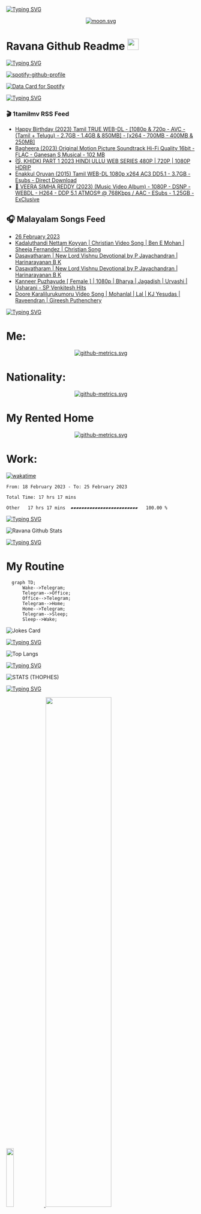 [![Typing SVG](https://readme-typing-svg.herokuapp.com?font=Fira+Code&duration=1000&pause=2000&color=9400D3&multiline=true&width=1500&height=114&lines=%3D%3D%3D%3D%3D%3D%3D%3D%3D%3D%3D%3D%3D%3D%3D%3D%3D%3D%3D%3D%3D%3D%3D%3D%3D%3D%3D%3D%3D%3D%3D%3D%3D%3D%3D%3D%3D%3D%3D%3D%3D%3D%3D%3D%3D%3D%3D%3D%3D%3D%3D%3D%3D%3D%3D%3D%3D%3D%3D%3D%3D%3D%3D%3D%3D%3D%3D%3D%3D%3D%3D%3D%3D%3D%3D%3D%3D%3D%3D%3D%3D%3D%3D%3D%3D%3D%3D%3D%3D%3D%3D%3D%3D%3D%3D%3D%3D%3D%3D%3D%3D%3D%3D%3D%3D%3D%3D%3D%3D%3D%3D%3D%3D%3D%3D%3D%3D%3D%3D%3D%3D%3D%3D%3D%3D%3D%3D%3D%3D%3D%3D%3D)](https://git.io/typing-svg)

<div align="center">
<a href="https://moon-svg.minung.dev">
    <img src="https://moon-svg.minung.dev/moon.svg?theme=basic&rotate=0" alt="moon.svg" />
  </a>
</div>

# Ravana Github Readme <img width="30" alt="prem" src="https://user-images.githubusercontent.com/47528708/184485159-eb187755-3860-4024-84e0-36e3194f9dac.gif">

[![Typing SVG](https://readme-typing-svg.herokuapp.com?font=Fira+Code&duration=1000&pause=2000&color=4B0082&multiline=true&width=1500&height=114&lines=%3D%3D%3D%3D%3D%3D%3D%3D%3D%3D%3D%3D%3D%3D%3D%3D%3D%3D%3D%3D%3D%3D%3D%3D%3D%3D%3D%3D%3D%3D%3D%3D%3D%3D%3D%3D%3D%3D%3D%3D%3D%3D%3D%3D%3D%3D%3D%3D%3D%3D%3D%3D%3D%3D%3D%3D%3D%3D%3D%3D%3D%3D%3D%3D%3D%3D%3D%3D%3D%3D%3D%3D%3D%3D%3D%3D%3D%3D%3D%3D%3D%3D%3D%3D%3D%3D%3D%3D%3D%3D%3D%3D%3D%3D%3D%3D%3D%3D%3D%3D%3D%3D%3D%3D%3D%3D%3D%3D%3D%3D%3D%3D%3D%3D%3D%3D%3D%3D%3D%3D%3D%3D%3D%3D%3D%3D%3D%3D%3D%3D%3D%3D)](https://git.io/typing-svg)

[![spotify-github-profile](https://spotify-github-profile.vercel.app/api/view?uid=31rfzgmuvvewegdlxvlev4ynz4vu&cover_image=true&theme=natemoo-re&bar_color=000000&bar_color_cover=true)](https://github.com/ravana69)

<a href="https://www.data-card-for-spotify.com/card?user_id=31rfzgmuvvewegdlxvlev4ynz4vu">
  <img src="https://www.data-card-for-spotify.com/api/card?user_id=31rfzgmuvvewegdlxvlev4ynz4vu" alt="Data Card for Spotify">
</a>

[![Typing SVG](https://readme-typing-svg.herokuapp.com?font=Fira+Code&duration=1000&pause=2000&color=0000FF&multiline=true&width=1500&height=114&lines=%3D%3D%3D%3D%3D%3D%3D%3D%3D%3D%3D%3D%3D%3D%3D%3D%3D%3D%3D%3D%3D%3D%3D%3D%3D%3D%3D%3D%3D%3D%3D%3D%3D%3D%3D%3D%3D%3D%3D%3D%3D%3D%3D%3D%3D%3D%3D%3D%3D%3D%3D%3D%3D%3D%3D%3D%3D%3D%3D%3D%3D%3D%3D%3D%3D%3D%3D%3D%3D%3D%3D%3D%3D%3D%3D%3D%3D%3D%3D%3D%3D%3D%3D%3D%3D%3D%3D%3D%3D%3D%3D%3D%3D%3D%3D%3D%3D%3D%3D%3D%3D%3D%3D%3D%3D%3D%3D%3D%3D%3D%3D%3D%3D%3D%3D%3D%3D%3D%3D%3D%3D%3D%3D%3D%3D%3D%3D%3D%3D%3D%3D%3D)](https://git.io/typing-svg)

### 🎬 1tamilmv RSS Feed

<!-- BLOG-POST-LIST:START -->
- [Happy Birthday &lpar;2023&rpar; Tamil TRUE WEB-DL - [1080p &amp; 720p - AVC - &lpar;Tamil + Telugu&rpar; - 2.7GB - 1.4GB &amp; 850MB] - [x264 - 700MB - 400MB &amp; 250MB]](https://www.1tamilmv.wtf/index.php?/forums/topic/171932-happy-birthday-2023-tamil-true-web-dl-1080p-720p-avc-tamil-telugu-27gb-14gb-850mb-x264-700mb-400mb-250mb/&do=findComment&comment=343249)
- [Bagheera &lpar;2023&rpar; Original Motion Picture Soundtrack Hi-Fi Quality 16bit - FLAC - Ganesan S Musical - 102 MB](https://www.1tamilmv.wtf/index.php?/forums/topic/171943-bagheera-2023-original-motion-picture-soundtrack-hi-fi-quality-16bit-flac-ganesan-s-musical-102-mb/&do=findComment&comment=343247)
- [😼. KHIDKI PART 1 2023 HINDI ULLU WEB SERIES 480P | 720P | 1080P HDRIP](https://www.1tamilmv.wtf/index.php?/forums/topic/150148-%F0%9F%98%BC-khidki-part-1-2023-hindi-ullu-web-series-480p-720p-1080p-hdrip/&do=findComment&comment=343246)
- [Enakkul Oruvan &lpar;2015&rpar; Tamil WEB-DL 1080p x264 AC3 DD5.1 - 3.7GB - Esubs - Direct Download](https://www.1tamilmv.wtf/index.php?/forums/topic/171946-enakkul-oruvan-2015-tamil-web-dl-1080p-x264-ac3-dd51-37gb-esubs-direct-download/&do=findComment&comment=343245)
- [📌 VEERA SIMHA REDDY &lpar;2023&rpar; &lpar;Music Video Album&rpar; - 1080P - DSNP - WEBDL - H264 - DDP 5.1 ATMOS® @ 768Kbps / AAC - ESubs - 1.25GB - ExClusive](https://www.1tamilmv.wtf/index.php?/forums/topic/171945-%F0%9F%93%8C-veera-simha-reddy-2023-music-video-album-1080p-dsnp-webdl-h264-ddp-51-atmos%C2%AE-768kbps-aac-esubs-125gb-exclusive/&do=findComment&comment=343244)
<!-- BLOG-POST-LIST:END -->

## 🎧 Malayalam Songs Feed
<!-- BLOGPOSTS:START -->
- [26 February 2023](https://www.youtube.com/watch?v=VLK_LRshRps)
- [Kadaluthandi Nettam Koyyan | Christian Video Song | Ben E Mohan | Sheeja Fernandez | Christian Song](https://www.youtube.com/watch?v=oJRw1LYE6c0)
- [Dasavatharam | New Lord Vishnu Devotional by P Jayachandran | Harinarayanan B K](https://www.youtube.com/watch?v=EFCm_nH7Bf8)
- [Dasavatharam | New Lord Vishnu Devotional by P Jayachandran | Harinarayanan B K](https://www.youtube.com/watch?v=44oCPqREF9A)
- [Kanneer Puzhayude [ Female ] | 1080p | Bharya | Jagadish | Urvashi | Usharani - SP Venkitesh Hits](https://www.youtube.com/watch?v=c4GxncyKTlA)
- [Doore Karalilurukumoru Video Song | Mohanlal | Lal | KJ Yesudas | Raveendran | Gireesh Puthenchery](https://www.youtube.com/watch?v=OUoMTcbVFHk)
<!-- BLOGPOSTS:END -->

[![Typing SVG](https://readme-typing-svg.herokuapp.com?font=Fira+Code&duration=1000&pause=2000&color=00FF00&multiline=true&width=1500&height=114&lines=%3D%3D%3D%3D%3D%3D%3D%3D%3D%3D%3D%3D%3D%3D%3D%3D%3D%3D%3D%3D%3D%3D%3D%3D%3D%3D%3D%3D%3D%3D%3D%3D%3D%3D%3D%3D%3D%3D%3D%3D%3D%3D%3D%3D%3D%3D%3D%3D%3D%3D%3D%3D%3D%3D%3D%3D%3D%3D%3D%3D%3D%3D%3D%3D%3D%3D%3D%3D%3D%3D%3D%3D%3D%3D%3D%3D%3D%3D%3D%3D%3D%3D%3D%3D%3D%3D%3D%3D%3D%3D%3D%3D%3D%3D%3D%3D%3D%3D%3D%3D%3D%3D%3D%3D%3D%3D%3D%3D%3D%3D%3D%3D%3D%3D%3D%3D%3D%3D%3D%3D%3D%3D%3D%3D%3D%3D%3D%3D%3D%3D%3D%3D)](https://git.io/typing-svg)

# Me:
<div align="center">
<a href="https://ravana69.github.io/thispersondoesnotexist/">
    <img src="https://raw.githubusercontent.com/ravana69/thispersondoesnotexist/main/github-metrics.svg" alt="github-metrics.svg" />
  </a>
</div>

# Nationality:
<div align="center">
<a href="https://ravana69.github.io/thisflagdoesnotexist/">
    <img src="https://raw.githubusercontent.com/ravana69/thisflagdoesnotexist/main/github-metrics.svg" alt="github-metrics.svg" />
  </a>
</div>

# My Rented Home
<div align="center">
<a href="https://ravana69.github.io/thisrentaldoesnotexist/">
    <img src="https://raw.githubusercontent.com/ravana69/thisrentaldoesnotexist/main/github-metrics.svg" alt="github-metrics.svg" />
  </a>
</div>

# Work:

[![wakatime](https://wakatime.com/badge/user/742e15ca-1e4c-47e9-85d8-14b80b31f9ec.svg)](https://wakatime.com/@742e15ca-1e4c-47e9-85d8-14b80b31f9ec)

<!--START_SECTION:waka-->

```text
From: 18 February 2023 - To: 25 February 2023

Total Time: 17 hrs 17 mins

Other   17 hrs 17 mins  ▰▰▰▰▰▰▰▰▰▰▰▰▰▰▰▰▰▰▰▰▰▰▰▰▰   100.00 %
```

<!--END_SECTION:waka-->

[![Typing SVG](https://readme-typing-svg.herokuapp.com?font=Fira+Code&duration=1000&pause=2000&color=FF7F00&multiline=true&width=1500&height=114&lines=%3D%3D%3D%3D%3D%3D%3D%3D%3D%3D%3D%3D%3D%3D%3D%3D%3D%3D%3D%3D%3D%3D%3D%3D%3D%3D%3D%3D%3D%3D%3D%3D%3D%3D%3D%3D%3D%3D%3D%3D%3D%3D%3D%3D%3D%3D%3D%3D%3D%3D%3D%3D%3D%3D%3D%3D%3D%3D%3D%3D%3D%3D%3D%3D%3D%3D%3D%3D%3D%3D%3D%3D%3D%3D%3D%3D%3D%3D%3D%3D%3D%3D%3D%3D%3D%3D%3D%3D%3D%3D%3D%3D%3D%3D%3D%3D%3D%3D%3D%3D%3D%3D%3D%3D%3D%3D%3D%3D%3D%3D%3D%3D%3D%3D%3D%3D%3D%3D%3D%3D%3D%3D%3D%3D%3D%3D%3D%3D%3D%3D%3D%3D)](https://git.io/typing-svg)

![Ravana Github Stats](https://github-readme-stats.vercel.app/api?username=ravana69&&show_icons=true&theme=radical)

[![Typing SVG](https://readme-typing-svg.herokuapp.com?font=Fira+Code&duration=1000&pause=2000&color=FF0000&multiline=true&width=1500&height=114&lines=%3D%3D%3D%3D%3D%3D%3D%3D%3D%3D%3D%3D%3D%3D%3D%3D%3D%3D%3D%3D%3D%3D%3D%3D%3D%3D%3D%3D%3D%3D%3D%3D%3D%3D%3D%3D%3D%3D%3D%3D%3D%3D%3D%3D%3D%3D%3D%3D%3D%3D%3D%3D%3D%3D%3D%3D%3D%3D%3D%3D%3D%3D%3D%3D%3D%3D%3D%3D%3D%3D%3D%3D%3D%3D%3D%3D%3D%3D%3D%3D%3D%3D%3D%3D%3D%3D%3D%3D%3D%3D%3D%3D%3D%3D%3D%3D%3D%3D%3D%3D%3D%3D%3D%3D%3D%3D%3D%3D%3D%3D%3D%3D%3D%3D%3D%3D%3D%3D%3D%3D%3D%3D%3D%3D%3D%3D%3D%3D%3D%3D%3D%3D)](https://git.io/typing-svg)

<H1>My Routine</H1>

```mermaid
  graph TD;
      Wake-->Telegram;
      Telegram-->Office;
      Office-->Telegram;
      Telegram-->Home;
      Home-->Telegram;
      Telegram-->Sleep;
      Sleep-->Wake;
```
![Jokes Card](https://readme-jokes.vercel.app/api?bgColor=%23073b4c&textColor=%2306d6a0&aColor=%2306d6a0&borderColor=%2306d6a0)

[![Typing SVG](https://readme-typing-svg.herokuapp.com?font=Fira+Code&duration=1000&pause=2000&color=9400D3&multiline=true&width=1500&height=114&lines=%3D%3D%3D%3D%3D%3D%3D%3D%3D%3D%3D%3D%3D%3D%3D%3D%3D%3D%3D%3D%3D%3D%3D%3D%3D%3D%3D%3D%3D%3D%3D%3D%3D%3D%3D%3D%3D%3D%3D%3D%3D%3D%3D%3D%3D%3D%3D%3D%3D%3D%3D%3D%3D%3D%3D%3D%3D%3D%3D%3D%3D%3D%3D%3D%3D%3D%3D%3D%3D%3D%3D%3D%3D%3D%3D%3D%3D%3D%3D%3D%3D%3D%3D%3D%3D%3D%3D%3D%3D%3D%3D%3D%3D%3D%3D%3D%3D%3D%3D%3D%3D%3D%3D%3D%3D%3D%3D%3D%3D%3D%3D%3D%3D%3D%3D%3D%3D%3D%3D%3D%3D%3D%3D%3D%3D%3D%3D%3D%3D%3D%3D%3D)](https://git.io/typing-svg)

![Top Langs](https://github-readme-stats.vercel.app/api/top-langs/?username=ravana69&&show_icons=true&theme=radical)

[![Typing SVG](https://readme-typing-svg.herokuapp.com?font=Fira+Code&duration=1000&pause=2000&color=FFFF00&multiline=true&width=1500&height=114&lines=%3D%3D%3D%3D%3D%3D%3D%3D%3D%3D%3D%3D%3D%3D%3D%3D%3D%3D%3D%3D%3D%3D%3D%3D%3D%3D%3D%3D%3D%3D%3D%3D%3D%3D%3D%3D%3D%3D%3D%3D%3D%3D%3D%3D%3D%3D%3D%3D%3D%3D%3D%3D%3D%3D%3D%3D%3D%3D%3D%3D%3D%3D%3D%3D%3D%3D%3D%3D%3D%3D%3D%3D%3D%3D%3D%3D%3D%3D%3D%3D%3D%3D%3D%3D%3D%3D%3D%3D%3D%3D%3D%3D%3D%3D%3D%3D%3D%3D%3D%3D%3D%3D%3D%3D%3D%3D%3D%3D%3D%3D%3D%3D%3D%3D%3D%3D%3D%3D%3D%3D%3D%3D%3D%3D%3D%3D%3D%3D%3D%3D%3D%3D)](https://git.io/typing-svg)

![STATS (THOPHES)](https://github-profile-trophy.vercel.app/?username=ravana69&theme=gruvbox&margin-w=10&margin-h=15&column=8)
<br />

[![Typing SVG](https://readme-typing-svg.herokuapp.com?font=Fira+Code&duration=1000&pause=2000&color=4B0082&multiline=true&width=1500&height=114&lines=%3D%3D%3D%3D%3D%3D%3D%3D%3D%3D%3D%3D%3D%3D%3D%3D%3D%3D%3D%3D%3D%3D%3D%3D%3D%3D%3D%3D%3D%3D%3D%3D%3D%3D%3D%3D%3D%3D%3D%3D%3D%3D%3D%3D%3D%3D%3D%3D%3D%3D%3D%3D%3D%3D%3D%3D%3D%3D%3D%3D%3D%3D%3D%3D%3D%3D%3D%3D%3D%3D%3D%3D%3D%3D%3D%3D%3D%3D%3D%3D%3D%3D%3D%3D%3D%3D%3D%3D%3D%3D%3D%3D%3D%3D%3D%3D%3D%3D%3D%3D%3D%3D%3D%3D%3D%3D%3D%3D%3D%3D%3D%3D%3D%3D%3D%3D%3D%3D%3D%3D%3D%3D%3D%3D%3D%3D%3D%3D%3D%3D%3D%3D)](https://git.io/typing-svg)

<p align="left">
    <a href="#">
        <img width="20%" src="./assets/images/hand.gif" alt="" />
    </a>
    <a href="#">
        <img width="59%" src="./assets/images/spacer.png" alt="" >
    </a>
    <a href="#">
        <img width="20%" src="./assets/images/skull.gif" alt="" />
    </a>
</p>

[![Typing SVG](https://readme-typing-svg.herokuapp.com?font=Fira+Code&duration=1000&pause=2000&color=0000FF&multiline=true&width=1500&height=114&lines=%3D%3D%3D%3D%3D%3D%3D%3D%3D%3D%3D%3D%3D%3D%3D%3D%3D%3D%3D%3D%3D%3D%3D%3D%3D%3D%3D%3D%3D%3D%3D%3D%3D%3D%3D%3D%3D%3D%3D%3D%3D%3D%3D%3D%3D%3D%3D%3D%3D%3D%3D%3D%3D%3D%3D%3D%3D%3D%3D%3D%3D%3D%3D%3D%3D%3D%3D%3D%3D%3D%3D%3D%3D%3D%3D%3D%3D%3D%3D%3D%3D%3D%3D%3D%3D%3D%3D%3D%3D%3D%3D%3D%3D%3D%3D%3D%3D%3D%3D%3D%3D%3D%3D%3D%3D%3D%3D%3D%3D%3D%3D%3D%3D%3D%3D%3D%3D%3D%3D%3D%3D%3D%3D%3D%3D%3D%3D%3D%3D%3D%3D%3D)](https://git.io/typing-svg)

![image](https://user-images.githubusercontent.com/47528708/175298537-0623dc00-7b1a-4ec1-b5b1-71768763a234.png)

<p align="center"><img width="148" alt="pull-shark-default" src="https://user-images.githubusercontent.com/47528708/176419715-70981865-4dc6-489a-8a1a-06842db67b15.gif"> <img width="148" alt="cat" src="https://user-images.githubusercontent.com/47528708/179149594-60701d0e-e626-415f-9958-80736351eadd.gif"> <img width="148" alt="arctic-code-vault-contributor-default" src="https://user-images.githubusercontent.com/47528708/175267501-e1fbbb8f-c2b2-4882-b865-2ac4debef26c.png"> <img width="148" alt="yolo-default" src="https://user-images.githubusercontent.com/47528708/175267654-281a1880-1129-4b7b-bf2f-de5dd2bc5afa.png"> <img width="148" alt="public-sponsor-default" src="https://user-images.githubusercontent.com/47528708/175268448-2e78cc75-fb25-4d76-bd22-7df520446b45.png"> <img width="148" alt="mars-2020-contributor-default" src="https://user-images.githubusercontent.com/47528708/175268475-de6d987a-3be9-4353-86a5-23b422559355.png"> <img width="148" alt="quickdraw-default" src="https://user-images.githubusercontent.com/47528708/179148665-33e7c2c8-5d95-413e-8b25-6862820a5fe7.png"> <img width="148" alt="galaxy-brain-bronze" src="https://user-images.githubusercontent.com/47528708/176419717-e2fdca8b-0fdc-47dd-9511-a7ff52178a33.gif"> <img width="148" alt="pea" src="https://user-images.githubusercontent.com/47528708/179149608-800ce6e1-7d24-4bfe-8e84-5628e6d5497d.gif"> <img width="148" alt="unicorn" src="https://user-images.githubusercontent.com/2644614/181385133-df3a04ac-af3f-4c11-bd61-5e1ec80c601b.png"> <img width="148" alt="heartonyoursleave" src="https://user-images.githubusercontent.com/47528708/201639615-34ab1af4-02f9-4f1c-a28f-1f02a1f682f7.gif"> <img width="148" alt="sourcerer" src="https://user-images.githubusercontent.com/47528708/201639835-6c22ae7d-d1b4-426c-a755-067e188346b7.png">
    
![t_logo_sprite](https://user-images.githubusercontent.com/47528708/175293007-21ff1792-1fca-4be3-bcae-12fdc3aa414f.svg)

[![Typing SVG](https://readme-typing-svg.herokuapp.com?font=Fira+Code&duration=1000&pause=2000&color=00FF00&multiline=true&width=1500&height=114&lines=%3D%3D%3D%3D%3D%3D%3D%3D%3D%3D%3D%3D%3D%3D%3D%3D%3D%3D%3D%3D%3D%3D%3D%3D%3D%3D%3D%3D%3D%3D%3D%3D%3D%3D%3D%3D%3D%3D%3D%3D%3D%3D%3D%3D%3D%3D%3D%3D%3D%3D%3D%3D%3D%3D%3D%3D%3D%3D%3D%3D%3D%3D%3D%3D%3D%3D%3D%3D%3D%3D%3D%3D%3D%3D%3D%3D%3D%3D%3D%3D%3D%3D%3D%3D%3D%3D%3D%3D%3D%3D%3D%3D%3D%3D%3D%3D%3D%3D%3D%3D%3D%3D%3D%3D%3D%3D%3D%3D%3D%3D%3D%3D%3D%3D%3D%3D%3D%3D%3D%3D%3D%3D%3D%3D%3D%3D%3D%3D%3D%3D%3D%3D)](https://git.io/typing-svg)
  
![github contribution grid snake animation](https://raw.githubusercontent.com/ravana69/ravana69/output/github-contribution-grid-snake-dark.svg#gh-dark-mode-only)

[![Typing SVG](https://readme-typing-svg.herokuapp.com?font=Fira+Code&duration=1000&pause=2000&color=FFFF00&multiline=true&width=1500&height=114&lines=%3D%3D%3D%3D%3D%3D%3D%3D%3D%3D%3D%3D%3D%3D%3D%3D%3D%3D%3D%3D%3D%3D%3D%3D%3D%3D%3D%3D%3D%3D%3D%3D%3D%3D%3D%3D%3D%3D%3D%3D%3D%3D%3D%3D%3D%3D%3D%3D%3D%3D%3D%3D%3D%3D%3D%3D%3D%3D%3D%3D%3D%3D%3D%3D%3D%3D%3D%3D%3D%3D%3D%3D%3D%3D%3D%3D%3D%3D%3D%3D%3D%3D%3D%3D%3D%3D%3D%3D%3D%3D%3D%3D%3D%3D%3D%3D%3D%3D%3D%3D%3D%3D%3D%3D%3D%3D%3D%3D%3D%3D%3D%3D%3D%3D%3D%3D%3D%3D%3D%3D%3D%3D%3D%3D%3D%3D%3D%3D%3D%3D%3D%3D)](https://git.io/typing-svg)
  
# Humans
<p align="center"><img width="170" alt="human" src="https://user-images.githubusercontent.com/47528708/176413829-c142d478-1c96-4c3c-a2a4-2dd35374c335.gif">

[![Typing SVG](https://readme-typing-svg.herokuapp.com?font=Fira+Code&duration=1000&pause=2000&color=FF7F00&multiline=true&width=1500&height=114&lines=%3D%3D%3D%3D%3D%3D%3D%3D%3D%3D%3D%3D%3D%3D%3D%3D%3D%3D%3D%3D%3D%3D%3D%3D%3D%3D%3D%3D%3D%3D%3D%3D%3D%3D%3D%3D%3D%3D%3D%3D%3D%3D%3D%3D%3D%3D%3D%3D%3D%3D%3D%3D%3D%3D%3D%3D%3D%3D%3D%3D%3D%3D%3D%3D%3D%3D%3D%3D%3D%3D%3D%3D%3D%3D%3D%3D%3D%3D%3D%3D%3D%3D%3D%3D%3D%3D%3D%3D%3D%3D%3D%3D%3D%3D%3D%3D%3D%3D%3D%3D%3D%3D%3D%3D%3D%3D%3D%3D%3D%3D%3D%3D%3D%3D%3D%3D%3D%3D%3D%3D%3D%3D%3D%3D%3D%3D%3D%3D%3D%3D%3D%3D)](https://git.io/typing-svg)
  
# Bike N Angel
<p align="center"><img width="170" alt="bikenangel" src="https://user-images.githubusercontent.com/47528708/176616968-3a44f91e-8016-477c-9bb5-c4689a1adbee.gif">

# Moon Animation
<p align="center"><img width="170" alt="moonanimation" src="https://user-images.githubusercontent.com/47528708/220290420-8491cbc0-ac09-4ac0-b4a8-1b638b2df2cf.gif">

[![Typing SVG](https://readme-typing-svg.herokuapp.com?font=Fira+Code&duration=1000&pause=2000&color=FF0000&multiline=true&width=1500&height=114&lines=%3D%3D%3D%3D%3D%3D%3D%3D%3D%3D%3D%3D%3D%3D%3D%3D%3D%3D%3D%3D%3D%3D%3D%3D%3D%3D%3D%3D%3D%3D%3D%3D%3D%3D%3D%3D%3D%3D%3D%3D%3D%3D%3D%3D%3D%3D%3D%3D%3D%3D%3D%3D%3D%3D%3D%3D%3D%3D%3D%3D%3D%3D%3D%3D%3D%3D%3D%3D%3D%3D%3D%3D%3D%3D%3D%3D%3D%3D%3D%3D%3D%3D%3D%3D%3D%3D%3D%3D%3D%3D%3D%3D%3D%3D%3D%3D%3D%3D%3D%3D%3D%3D%3D%3D%3D%3D%3D%3D%3D%3D%3D%3D%3D%3D%3D%3D%3D%3D%3D%3D%3D%3D%3D%3D%3D%3D%3D%3D%3D%3D%3D%3D)](https://git.io/typing-svg)
  
# Hypnotic Loop

https://user-images.githubusercontent.com/47528708/176845771-6ad8f1d2-8008-4f49-ac35-5ebb89644732.mp4

[![Typing SVG](https://readme-typing-svg.herokuapp.com?font=Fira+Code&duration=1000&pause=2000&color=9400D3&multiline=true&width=1500&height=114&lines=%3D%3D%3D%3D%3D%3D%3D%3D%3D%3D%3D%3D%3D%3D%3D%3D%3D%3D%3D%3D%3D%3D%3D%3D%3D%3D%3D%3D%3D%3D%3D%3D%3D%3D%3D%3D%3D%3D%3D%3D%3D%3D%3D%3D%3D%3D%3D%3D%3D%3D%3D%3D%3D%3D%3D%3D%3D%3D%3D%3D%3D%3D%3D%3D%3D%3D%3D%3D%3D%3D%3D%3D%3D%3D%3D%3D%3D%3D%3D%3D%3D%3D%3D%3D%3D%3D%3D%3D%3D%3D%3D%3D%3D%3D%3D%3D%3D%3D%3D%3D%3D%3D%3D%3D%3D%3D%3D%3D%3D%3D%3D%3D%3D%3D%3D%3D%3D%3D%3D%3D%3D%3D%3D%3D%3D%3D%3D%3D%3D%3D%3D%3D)](https://git.io/typing-svg)

# Archive.org [⚓](https://archive.org/upload/?identifier=ravana-_)
## Profile
<p align="center">
    <a href="https://archive.org/details/@ravana69">
        <img src="https://user-images.githubusercontent.com/47528708/190145451-e6740900-9083-4b79-a58b-3cb0bb885a97.png" alt="archiveprofile">
    </a>
    <br>
    
## Last 1000
<p align="center">
    <a href="https://catalogd.archive.org/catalog.php?history=1">
        <img src="https://user-images.githubusercontent.com/47528708/190146120-100b3e7a-14f6-4152-8942-690385791ee2.png" alt="taskhistory">
    </a>
    <br>

[![Typing SVG](https://readme-typing-svg.herokuapp.com?font=Fira+Code&duration=1000&pause=2000&color=4B0082&multiline=true&width=1500&height=114&lines=%3D%3D%3D%3D%3D%3D%3D%3D%3D%3D%3D%3D%3D%3D%3D%3D%3D%3D%3D%3D%3D%3D%3D%3D%3D%3D%3D%3D%3D%3D%3D%3D%3D%3D%3D%3D%3D%3D%3D%3D%3D%3D%3D%3D%3D%3D%3D%3D%3D%3D%3D%3D%3D%3D%3D%3D%3D%3D%3D%3D%3D%3D%3D%3D%3D%3D%3D%3D%3D%3D%3D%3D%3D%3D%3D%3D%3D%3D%3D%3D%3D%3D%3D%3D%3D%3D%3D%3D%3D%3D%3D%3D%3D%3D%3D%3D%3D%3D%3D%3D%3D%3D%3D%3D%3D%3D%3D%3D%3D%3D%3D%3D%3D%3D%3D%3D%3D%3D%3D%3D%3D%3D%3D%3D%3D%3D%3D%3D%3D%3D%3D%3D)](https://git.io/typing-svg)

<img align="centre" height="200px" width="200px" alt="GIF" src="https://github.com/ravana69/ravana69/blob/main/media/gifs/rvm.gif">

[![Typing SVG](https://readme-typing-svg.herokuapp.com?font=Fira+Code&duration=1000&pause=2000&color=0000FF&multiline=true&width=1500&height=114&lines=%3D%3D%3D%3D%3D%3D%3D%3D%3D%3D%3D%3D%3D%3D%3D%3D%3D%3D%3D%3D%3D%3D%3D%3D%3D%3D%3D%3D%3D%3D%3D%3D%3D%3D%3D%3D%3D%3D%3D%3D%3D%3D%3D%3D%3D%3D%3D%3D%3D%3D%3D%3D%3D%3D%3D%3D%3D%3D%3D%3D%3D%3D%3D%3D%3D%3D%3D%3D%3D%3D%3D%3D%3D%3D%3D%3D%3D%3D%3D%3D%3D%3D%3D%3D%3D%3D%3D%3D%3D%3D%3D%3D%3D%3D%3D%3D%3D%3D%3D%3D%3D%3D%3D%3D%3D%3D%3D%3D%3D%3D%3D%3D%3D%3D%3D%3D%3D%3D%3D%3D%3D%3D%3D%3D%3D%3D%3D%3D%3D%3D%3D%3D)](https://git.io/typing-svg)

![Metrics](/github-metrics.svg)
[![Typing SVG](https://readme-typing-svg.herokuapp.com?font=Fira+Code&duration=1000&pause=2000&color=00FF00&multiline=true&width=1500&height=114&lines=%3D%3D%3D%3D%3D%3D%3D%3D%3D%3D%3D%3D%3D%3D%3D%3D%3D%3D%3D%3D%3D%3D%3D%3D%3D%3D%3D%3D%3D%3D%3D%3D%3D%3D%3D%3D%3D%3D%3D%3D%3D%3D%3D%3D%3D%3D%3D%3D%3D%3D%3D%3D%3D%3D%3D%3D%3D%3D%3D%3D%3D%3D%3D%3D%3D%3D%3D%3D%3D%3D%3D%3D%3D%3D%3D%3D%3D%3D%3D%3D%3D%3D%3D%3D%3D%3D%3D%3D%3D%3D%3D%3D%3D%3D%3D%3D%3D%3D%3D%3D%3D%3D%3D%3D%3D%3D%3D%3D%3D%3D%3D%3D%3D%3D%3D%3D%3D%3D%3D%3D%3D%3D%3D%3D%3D%3D%3D%3D%3D%3D%3D%3D)](https://git.io/typing-svg)

[![Hits](https://hits.seeyoufarm.com/api/count/incr/badge.svg?url=https%3A%2F%2Fgithub.com%2Fravana69%2Fravana69&count_bg=%2379C83D&title_bg=%23000000&icon=godotengine.svg&icon_color=%23E7E7E7&title=%3E&edge_flat=false)](https://hits.seeyoufarm.com)

# Timeline

[![Newyear.svg](https://dday-widget.minung.dev/widget?text=New%20Year%20&date=2024-01-01&startDate=2022-01-01&theme=theme1)](https://google.com)
[![Birthday.svg](https://dday-widget.minung.dev/widget?text=Birthday&date=2023-03-13)](https://dday-widget.minung.dev)

<img alt="GitHub Future" src="https://github.com/ravana69/ravana69/blob/main/media/gifs/githubfuture.png"> </img>
<img alt="GitHub Community" src="https://github.com/ravana69/ravana69/blob/main/media/gifs/githubcommunity.png"> </img>

<img alt="Cosmos" src="https://github.com/ravana69/ravana69/blob/master/cosmos.gif"> </img>
<img alt="Moonlight" src="https://github.com/ravana69/ravana69/blob/master/media/gifs/moonlight.gif"> </img>
<img alt="Trainride" src="https://github.com/ravana69/ravana69/blob/master/media/gifs/trainride.gif"> </img>
<img alt="Monkeynft" src="https://github.com/ravana69/ravana69/blob/master/media/gifs/monkeynft.gif"> </img>
<img alt="Dognft" src="https://github.com/ravana69/ravana69/blob/master/media/gifs/dognft.gif"> </img>

![image](https://user-images.githubusercontent.com/47528708/208236715-864b1588-423a-4001-8917-acbae7107d71.png)

![Currency Exchange](https://raw.githubusercontent.com/ravana69/currencyexchange/main/github-metrics.svg)

![Adani Stocks](https://raw.githubusercontent.com/ravana69/adani/main/github-metrics.svg)

![Ambani Stocks](https://raw.githubusercontent.com/ravana69/ambani/main/github-metrics.svg)

![Live Time](https://raw.githubusercontent.com/ravana69/livetime/main/github-metrics.svg)

# [🌈🌈🌈🌈🌈🌈🌈🌈🌈🌈🌈🌈🌈🌈🌈🌈🌈🌈🌈🌈🌈🌈🌈](https://ibb.co/album/qYnLQX)
